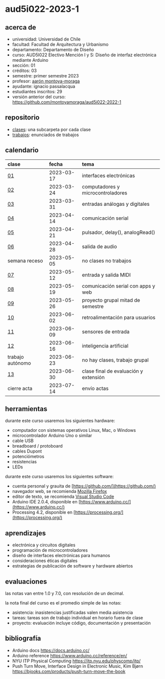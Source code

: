 # aud5i022-2023-1

## acerca de

- universidad: Universidad de Chile
- facultad: Facultad de Arquitectura y Urbanismo
- departamento: Departamento de Diseño
- curso: AUD5I022 Electivo Mención I y S: Diseño de interfaz electrónica mediante Arduino
- sección: 01
- créditos: 03
- semestre: primer semestre 2023
- profesor: [aarón montoya-moraga](https://montoyamoraga.io)
- ayudante: ignacio passalacqua
- estudiantes inscritos: 29
- versión anterior del curso: https://github.com/montoyamoraga/aud5i022-2022-1

## repositorio

- [clases](./clases/): una subcarpeta por cada clase
- [trabajos](./trabajos/): enunciados de trabajos

## calendario

| clase                  | fecha      | tema                                  |
| :--------------------- | :--------- | :------------------------------------ |
| [01](clases/clase-01/) | 2023-03-17 | interfaces electrónicas               |
| [02](clases/clase-02/) | 2023-03-24 | computadores y microcontroladores     |
| [03](clases/clase-03/) | 2023-03-31 | entradas análogas y digitales         |
| [04](clases/clase-04/) | 2023-04-14 | comunicación serial                   |
| [05](clases/clase-05/) | 2023-04-21 | pulsador, delay(), analogRead()       |
| [06](clases/clase-06/) | 2023-04-28 | salida de audio                       |
| semana receso          | 2023-05-05 | no clases no trabajos                 |
| [07](clases/clase-07/) | 2023-05-12 | entrada y salida MIDI                 |
| [08](clases/clase-08/) | 2023-05-19 | comunicación serial con apps y web    |
| [09](clases/clase-09/) | 2023-05-26 | proyecto grupal mitad de semestre     |
| [10](clases/clase-10/) | 2023-06-02 | retroalimentación para usuarios       |
| [11](clases/clase-11/) | 2023-06-09 | sensores de entrada                   |
| [12](clases/clase-12/) | 2023-06-16 | inteligencia artificial               |
| trabajo autónomo       | 2023-06-23 | no hay clases, trabajo grupal         |
| [13](clases/clase-13/) | 2023-06-30 | clase final de evaluación y extensión |
| cierre acta            | 2023-07-14 | envío actas                           |

## herramientas

durante este curso usaremos los siguientes hardware:

- computador con sistemas operativos Linux, Mac, o Windows
- microcontrolador Arduino Uno o similar
- cable USB
- breadboard / protoboard
- cables Dupont
- potenciómetros
- resistencias
- LEDs

durante este curso usaremos los siguientes software:

- cuenta personal y grauita de [https://github.com/](https://github.com/)
- navegador web, se recomienda [Mozilla Firefox](https://www.mozilla.org/)
- editor de texto, se recomienda [Visual Studio Code](https://code.visualstudio.com/)
- Arduino IDE 2.0.4, disponible en [https://www.arduino.cc/](https://www.arduino.cc/)
- Processing 4.2, disponible en [https://processing.org/](https://processing.org/)

## aprendizajes

- electrónica y circuitos digitales
- programación de microcontroladores
- diseño de interfaces electrónicas para humanos
- consideraciones éticas digitales
- estrategias de publicación de software y hardware abiertos

## evaluaciones

las notas van entre 1.0 y 7.0, con resolución de un decimal.

la nota final del curso es el promedio simple de las notas:

- asistencia: inasistencias justificadas valen media asistencia
- tareas: tareas son de trabajo individual en horario fuera de clase
- proyecto: evaluación incluye código, documentación y presentación

## bibliografía

- Arduino docs https://docs.arduino.cc/
- Arduino reference https://www.arduino.cc/reference/en/
- NYU ITP Physical Computing https://itp.nyu.edu/physcomp/itp/
- Push Turn Move, Interface Design in Electronic Music, Kim Bjørn https://bjooks.com/products/push-turn-move-the-book
